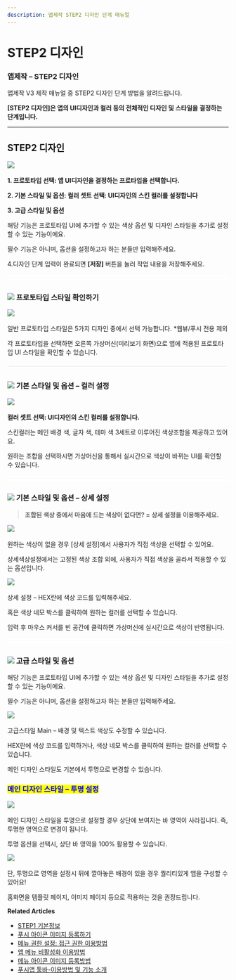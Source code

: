 ```yaml
---
description: 앱제작 STEP2 디자인 단계 매뉴얼
---
```


# STEP2 디자인

### **앱제작 – STEP2  디자인**&#x20;

앱제작 V3 제작 매뉴얼 중 STEP2 디자인 단계 방법을 알려드립니다.

**\[STEP2 디자인]은 앱의 UI디자인과 컬러 등의 전체적인 디자인 및 스타일을 결정하는 단계입니다.**

****

## **STEP2 디자인**

![](https://wp.swing2app.co.kr/wp-content/uploads/2022/06/%EA%B0%80%EC%9D%B4%EB%93%9C2.png)

**1. 프로토타입 선택: 앱 UI디자인을 결정하는 프로타입을 선택합니다.**

**2. 기본 스타일 및 옵션: 컬러 셋트 선택: UI디자인의 스킨 컬러를 설정합니다**

**3. 고급 스타일 및 옵션**

해당 기능은 프로토타입 UI에 추가할 수 있는 색상 옵션 및 디자인 스타일을 추가로 설정할 수 있는 기능이에요.

필수 기능은 아니며, 옵션을 설정하고자 하는 분들만 입력해주세요.

4.디자인 단계 입력이 완료되면 **\[저장]** 버튼을 눌러 작업 내용을 저장해주세요.&#x20;

![](../../.gitbook/assets/수평성.PNG)

### ![](https://wp.swing2app.co.kr/wp-content/uploads/2018/09/%EB%8B%A8%EB%9D%BD1-1.png) **프로토타입 스타일 확인하기**

![](https://wp.swing2app.co.kr/wp-content/uploads/2022/07/%EB%85%B9%ED%99%94\_2022\_07\_01\_14\_50\_40\_340.gif)

일반 프로토타입 스타일은 5가지 디자인 중에서 선택 가능합니다. \*웹뷰/푸시 전용 제외

각 프로토타입을 선택하면 오른쪽 가상머신(미리보기 화면)으로 앱에 적용된 프로토타입 UI 스타일을 확인할 수 있습니다.

![](../../.gitbook/assets/수평성.PNG)

### ![](https://wp.swing2app.co.kr/wp-content/uploads/2018/09/%EB%8B%A8%EB%9D%BD1-1.png) **기본 스타일 및 옵션 – 컬러 설정**

![](https://wp.swing2app.co.kr/wp-content/uploads/2022/07/%EB%85%B9%ED%99%94\_2022\_07\_01\_14\_52\_49\_797.gif)

**컬러 셋트 선택: UI디자인의 스킨 컬러를 설정합니다.**

스킨컬러는 메인 배경 색, 글자 색, 테마 색 3세트로 이루어진 색상조합을 제공하고 있어요.

원하는 조합을 선택하시면 가상머신을 통해서 실시간으로 색상이 바뀌는 UI를 확인할 수 있습니다.

![](../../.gitbook/assets/수평성.PNG)

### ![](https://wp.swing2app.co.kr/wp-content/uploads/2018/09/%EB%8B%A8%EB%9D%BD1-1.png) **기본 스타일 및 옵션 – 상세 설정**

> **조합된 색상 중에서 마음에 드는 색상이 없다면? = 상세 설정을 이용해주세요.**

![](https://wp.swing2app.co.kr/wp-content/uploads/2022/06/%EA%B0%80%EC%9D%B4%EB%93%9C2-2.png)

원하는 색상이 없을 경우 \[상세 설정]에서 사용자가 직접 색상을 선택할 수 있어요.

상세색상설정에서는 고정된 색상 조합 외에, 사용자가 직접 색상을 골라서 적용할 수 있는 옵션입니다.

![](https://wp.swing2app.co.kr/wp-content/uploads/2022/07/%EC%83%81%EC%84%B8%EC%84%A4%EC%A0%95%EC%83%89%EC%83%81.gif)

상세 설정 – HEX란에 색상 코드를 입력해주세요. &#x20;

혹은 색상 네모 박스를 클릭하여 원하는 컬러를 선택할 수 있습니다.

입력 후 마우스 커서를 빈 공간에 클릭하면 가상머신에 실시간으로 색상이 반영됩니다.

![](../../.gitbook/assets/수평성.PNG)

### ![](https://wp.swing2app.co.kr/wp-content/uploads/2018/09/%EB%8B%A8%EB%9D%BD1-1.png) **고급 스타일 및 옵션**

해당 기능은 프로토타입 UI에 추가할 수 있는 색상 옵션 및 디자인 스타일을 추가로 설정할 수 있는 기능이에요.

필수 기능은 아니며, 옵션을 설정하고자 하는 분들만 입력해주세요.

![](https://wp.swing2app.co.kr/wp-content/uploads/2022/07/%EA%B3%A0%EA%B8%89%EC%8A%A4%ED%83%80%EC%9D%BC%EC%83%89%EC%83%81.gif)

고급스타일 Main – 배경 및 텍스트 색상도 수정할 수 있습니다.

HEX란에 색상 코드를 입력하거나, 색상 네모 박스를 클릭하여 원하는 컬러를 선택할 수 있습니다.

메인 디자인 스타일도 기본에서 투명으로 변경할 수 있습니다.



### <mark style="color:blue;">**메인 디자인 스타일 – 투명 설정**</mark>

![](https://wp.swing2app.co.kr/wp-content/uploads/2022/07/%EB%94%94%EC%9E%90%EC%9D%B81.png)

메인 디자인 스타일을 투명으로 설정할 경우 상단에 보여지는 바 영역이 사라집니다. 즉, 투명한 영역으로 변경이 됩니다.

투명 옵션을 선택시, 상단 바 영역을 100%  활용할 수 있습니다.



![](https://wp.swing2app.co.kr/wp-content/uploads/2022/07/%EB%94%94%EC%9E%90%EC%9D%B82-1.png)

단, 투명으로 영역을 설정시 뒤에 깔아놓은 배경이 있을 경우 퀄리티있게 앱을 구성할 수 있어요!

홈화면을 템플릿 페이지, 이미지 페이지 등으로 적용하는 것을 권장드립니다.





**Related Articles**

* [STEP1 기본정보](https://wp.swing2app.co.kr/documentation/v3manual/step1-basic/)
* [푸시 아이콘 이미지 등록하기](https://wp.swing2app.co.kr/documentation/appmanage/pushmember/pushicon/)
* [메뉴 권한 설정: 접근 권한 이용방법](https://wp.swing2app.co.kr/documentation/v3manual/permission-setting/)
* [앱 메뉴 비활성화 이용방법](https://wp.swing2app.co.kr/documentation/v3manual/menu-hiding/)
* [메뉴 아이콘 이미지 등록방법](https://wp.swing2app.co.kr/documentation/v3manual/icon/)
* [푸시앱 툴바-이용방법 및 기능 소개](https://wp.swing2app.co.kr/documentation/v3manual/pushapp-toolbar/)
